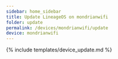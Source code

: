 ```yaml
---
sidebar: home_sidebar
title: Update LineageOS on mondrianwifi
folder: update
permalink: /devices/mondrianwifi/update
device: mondrianwifi
---
```

{% include templates/device_update.md %}
